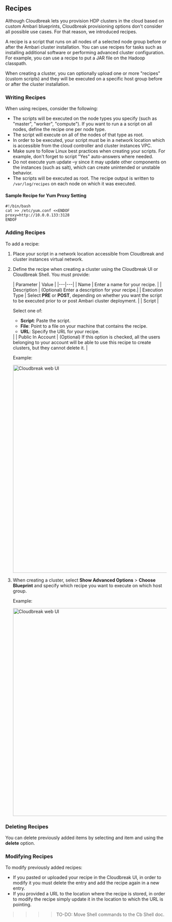 
## Recipes

Although Cloudbreak lets you provision HDP clusters in the cloud based on custom Ambari blueprints, Cloudbreak provisioning options don't consider all possible use cases. For that reason, we introduced recipes. 

A recipe is a script that runs on all nodes of a selected node group before or after the Ambari cluster installation. You can use recipes for tasks such as installing additional software or performing advanced cluster configuration. For example, you can use a recipe to put a JAR file on the Hadoop classpath.

When creating a cluster, you can optionally upload one or more "recipes" (custom scripts) and they will be executed on a specific host group before or after the cluster installation. 


### Writing Recipes

When using recipes, consider the following:

* The scripts will be executed on the node types you specify (such as "master", "worker", "compute"). If you want to run a a script on all nodes, define the recipe one per node type.  
* The script will execute on all of the nodes of that type as root.  
* In order to be executed, your script must be in a network location which is accessible from the cloud controller and cluster instances VPC.  
* Make sure to follow Linux best practices when creating your scripts. For example, don't forget to script "Yes" auto-answers where needed.  
* Do not execute yum update –y since it may update other components on the instances (such as salt), which can create unintended or unstable behavior.   
* The scripts will be executed as root. The recipe output is written to `/var/log/recipes` on each node on which it was executed.
 

#### Sample Recipe for Yum Proxy Setting

```
#!/bin/bash
cat >> /etc/yum.conf <<ENDOF
proxy=http://10.0.0.133:3128
ENDOF
```

### Adding Recipes

To add a recipe:

1. Place your script in a network location accessible from Cloudbreak and cluster instances virtual network. 
  
2. Define the recipe when creating a cluster using the Cloudbreak UI or Cloudbreak Shell. You must provide:

    | Parameter | Value |
|---|---|
| Name | Enter a name for your recipe. |
| Description | (Optional) Enter a description for your recipe.|
| Execution Type | Select **PRE** or **POST**, depending on whether you want the script to be executed prior to or post Ambari cluster deployment. |
| Script | <p>Select one of: <ul><li>**Script**: Paste the script.</li><li> **File**: Point to a file on your machine that contains the recipe.</li><li> **URL**: Specify the URL for your recipe.</li></ul> |
| Public In Account | (Optional) If this option is checked, all the users belonging to your account will be able to use this recipe to create clusters, but they cannot delete it. | 

    Example: 

    <a href="../images/recipe-add.png" target="_blank" title="click to enlarge"><img src="../images/recipe-add.png" width="650" title="Cloudbreak web UI"></a> 
    
3. When creating a cluster, select **Show Advanced Options** > **Choose Blueprint** and specify which recipe you want to execute on which host group. 

    Example: 

    <a href="../images/recipe-select.png" target="_blank" title="click to enlarge"><img src="../images/recipe-select.png" width="650" title="Cloudbreak web UI"></a> 


### Deleting Recipes

You can delete previously added items by selecting and item and using the **delete** option. 

### Modifying Recipes 

To modify previously added recipes:

* If you pasted or uploaded your recipe in the Cloudbreak UI, in order to modify it you must delete the entry and add the recipe again in a new entry.   
* If you provided a URL to the location where the recipe is stored, in order to modify the recipe simply update it in the location to which the URL is pointing.       


>>>>TO-DO: Move Shell commands to the Cb Shell doc. 
